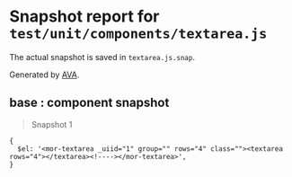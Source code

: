 # Snapshot report for `test/unit/components/textarea.js`

The actual snapshot is saved in `textarea.js.snap`.

Generated by [AVA](https://ava.li).

## base : component snapshot

> Snapshot 1

    {
      $el: '<mor-textarea _uiid="1" group="" rows="4" class=""><textarea rows="4"></textarea><!----></mor-textarea>',
    }

